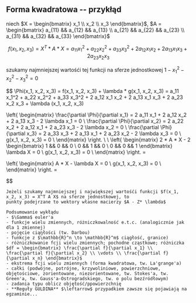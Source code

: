 ## Forma kwadratowa -- przykłąd

niech $X = \begin{bmatrix} x_1 \\ x_2 \\ x_3 \end{bmatrix}$, 
$A = \begin{bmatrix} a_{11} && a_{12} && a_{13} \\ a_{21} && a_{22} && a_{23} \\ a_{31} && a_{32} && a_{33} \end{bmatrix}$

$$
f(x_1, x_2, x_3) = X^{T} * A * X = a_11 x_1^2 + a_22 x_2^2 + a_33 x_3^2 + 2 a_12 x_1 x_2 + 2 a_13 x_1 x_3 + 2 a_23 x_2 x_3
$$

szukamy najmniejszej wartośći tej funkcji na sferze jednostkowej $1-x_1^2 - x_2^2 - x_3^2 = 0$

$$
\Phi(x_1, x_2, x_3) = f(x_1, x_2, x_3) + \lambda * g(x_1, x_2, x_3) = a_11 x_1^2 + a_22 x_2^2 + a_33 x_3^2 + 2 a_12 x_1 x_2 + 2 a_13 x_1 x_3 + 2 a_23 x_2 x_3 + \lambda (x_1, x_2, x_3)

\left\{ \begin{matrix}
\frac{\partial \Phi}{\partial x_1} = 2 a_11 x_1 + 2 a_12 x_2 + 2 a_13 x_3 - 2 \lambda x_1 = 0 \\
\frac{\partial \Phi}{\partial x_2} = 2 a_22 x_2 + 2 a_12 x_1 + 2 a_23 x_3 - 2 \lambda x_2 = 0 \\
\frac{\partial \Phi}{\partial x_3} = 2 a_33 x_3 + 2 a_13 x_1 + 2 a_23 x_2 - 2 \lambda x_3 = 0 \\
g(x_1, x_2, x_3) = 0 \\
\end{matrix} \right.
\\
\\
\left\{ \begin{matrix}
2 * A * X - 2 \begin{bmatrix} 1 && 0 && 0 \\ 0 && 1 && 0 \\ 0 && 0 && 1 \end{bmatrix} \lambda X = 0 \\
g(x_1, x_2, x_3) = 0 \\
\end{matrix} \right. = 

\left\{ \begin{matrix}
A * X - \lambda X = 0 \\
g(x_1, x_2, x_3) = 0 \\
\end{matrix} \right. = 

$$

```{admonition} twierdzenie
Jeżeli szukamy najmniejszej i największej wartośći funkcji $f(x_1, x_2, x_3) = X^T A X$ na sferze jednostkowej, to
punkty podejrzane to wektory własne macierzy $A - Z* \lambda$
```


```{important}
Podsumowanie wykłądu
- $\Gamma$ euler'a
- funkcje wielu zmiennych, różniczkowalność e.t.c. (analogicznie jak dla 1 zmiennej)
- pojęcie ciąŋłości (tw. Darbou)
- funkcje z $\mathbb{R}^n \to \mathbb{R}^m$ ciągłość, granice)
- różniczkowanie fcji wielu zmiennych; pochodne cząstkowe; różniczka $df = \begin{bmatrix} \frac{\partial f}{\partial x_1} \\ \frac{\partial f}{\partial x_2} \\ \vdots \\ \frac{\partial f}{\partial x_n} \end{bmatrix}$
- ekstrema fcji wielu zmiennych (forma kwadratowa, tw. La'grange'a)
- całki (podwójne, potrójne, krzywoliniowe, powierzchniowe, objętościowe, zorientowane, niezorientowane, tw. Stokes'a, tw. Green'a, tw. Gauss'a-Ostrogradskiego, tw. o polu bezźródłowym)
- zadania typu oblicz objętość/ppowierzchnię
- **Reguły GULDINA** $\leftarrow$ przypadkiem zawsze się pojawiają na egzaminie...
```
